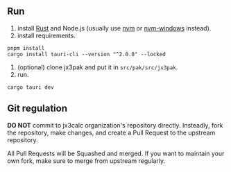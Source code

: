 ## Run

1. install [Rust](https://www.rust-lang.org/tools/install) and Node.js (usually use [nvm](https://github.com/nvm-sh/nvm) or [nvm-windows](https://github.com/coreybutler/nvm-windows) instead).
2. install requirements.
```
pnpm install
cargo install tauri-cli --version "^2.0.0" --locked
```
1. (optional) clone jx3pak and put it in `src/pak/src/jx3pak`.
2. run.
```
cargo tauri dev
```

## Git regulation

**DO NOT** commit to jx3calc organization's repository directly. Insteadly, fork the repository, make changes, and create a Pull Request to the upstream repository.

All Pull Requests will be Squashed and merged. If you want to maintain your own fork, make sure to merge from upstream regularly.